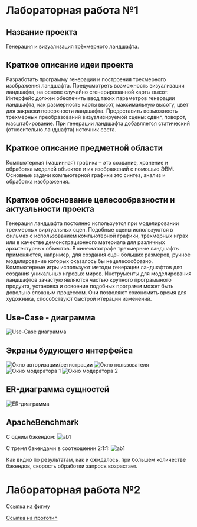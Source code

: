 # Лабораторная работа №1
## Название проекта
Генерация и визуализация трёхмерного ландшафта.
## Краткое описание идеи проекта
Разработать программу генерации и построения трехмерного изображения ландшафта. Предусмотреть возможность визуализации ландшафта, на основе случайно сгенерированной карты высот. Интерфейс должен обеспечить ввод таких параметров генерации ландшафта, как размерность карты высот, максимальную высоту, цвет для закраски поверхности ландшафта. Предоставить возможность трехмерных преобразований визуализируемой сцены: сдвиг, поворот, масштабирование. При генерации ландшафта добавляется статический (относительно ландшафта) источник света.
## Краткое описание предметной области
Компьютерная (машинная) графика – это создание, хранение и обработка моделей объектов и их изображений с помощью ЭВМ. Основные задачи компьютерной графики это синтез, анализ и обработка изображения.
## Краткое обоснование целесообразности и актуальности проекта
Генерация ландшафта постоянно используется при моделировании трехмерных виртуальных сцен. Подобные сцены используются в фильмах с использованием компьютерной графики, трехмерных играх или в качестве демонстрационного материала для различных архитектурных объектов. В кинематографе трехмерные ландшафты применяются, например, для создания сцен больших размеров, ручное моделирование которых оказалось бы нецелесообразно. Компьютерные игры используют методы генерации ландшафтов для создания уникальных игровых миров. Инструменты для моделирования ландшафтов зачастую являются частью крупного программного продукта, установка и освоение подобных программ может быть довольно сложным процессом. Они позволяют сэкономить время для художника, способствуют быстрой итерации изменений.
## Use-Case - диаграмма
![Use-Case диаграмма](use-case.jpg)
## Экраны будующего интерфейса
![Окно авторизации/регистрации](GuestWindow.jpg)
![Окно пользователя](UserWindow.jpg)
![Окно модератора 1](ModearatorWindow1.jpg)
![Окно модератора 2](ModearatorWindow2.jpg)
## ER-диаграмма сущностей
![ER-диаграмма](ER-diagPPO.jpg)
## ApacheBenchmark
С одним бэкендом:
![ab1](ab1.jpg)

С тремя бэкендами в соотношении 2:1:1:
![ab1](ab3.jpg)

Как видно по результатам, как и ожидалось, при большем количестве бэкендов, скорость обработки запросв возрастает.

# Лабораторная работа №2
[Ссылка на фигму](https://www.figma.com/file/6ub7Secf5p6BYxG9JzJCFr/WEB-Lab02?node-id=0%3A1&t=XQp09KsX0L8LMowa-1)

[Ссылка на прототип](https://www.figma.com/proto/UNuKbDcIoz1FbVMtyiHCPU/WEB_Lab02(Final)?node-id=114%3A14368&scaling=scale-down&page-id=1%3A31&starting-point-node-id=114%3A14368)